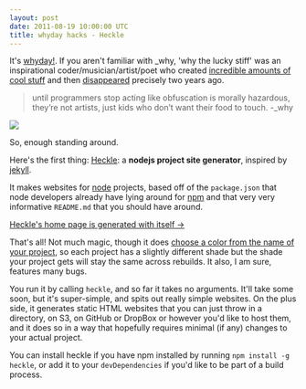 ```yaml
---
layout: post
date: 2011-08-19 10:00:00 UTC
title: whyday hacks - Heckle
---
```


It's [whyday!](http://whyday.org/). If you aren't familiar with _why,
'why the lucky stiff' was an inspirational coder/musician/artist/poet who
created [incredible amounts of cool stuff](http://viewsourcecode.org/why/)
and then [disappeared](http://www.rubyinside.com/why-the-lucky-stiff-is-missing-2278.html) precisely two years ago.

> until programmers stop acting like obfuscation is morally hazardous, they’re not artists, just kids who don’t want their food to touch. -_why

<a href='http://github.com/tmcw/heckle'><img src='http://farm7.static.flickr.com/6076/6057644579_2489780609_m.jpg' class='inset-right' /></a>

So, enough standing around.

Here's the first thing: [Heckle](https://github.com/tmcw/heckle): a **nodejs project site generator**, inspired by [jekyll](http://jekyllrb.com/).

It makes websites for [node](http://nodejs.org/) projects, based off of the `package.json`
that node developers already have lying around for [npm](http://npmjs.org/)
and that very very informative `README.md` that you should have around.

<div class='link-block'>
  <a href='http://macwright.org/heckle'>Heckle's home page is generated with itself →</a>
</div>

That's all! Not much magic, though it does [choose a color from the name of your project](https://github.com/tmcw/heckle/blob/master/color.js#L1), so
each project has a slightly different shade but the shade your project gets will stay the same across rebuilds. It also, I am sure, features many bugs.

You run it by calling `heckle`, and so far it takes no arguments. It'll
take some soon, but it's super-simple, and spits out really simple websites.
On the plus side, it generates static HTML websites that you can just throw
in a directory, on S3, on GitHub or DropBox or however you'd like to host them,
and it does so in a way that hopefully requires minimal (if any) changes
to your actual project.

You can install heckle if you have npm installed by running `npm install -g heckle`, or add it to your `devDependencies` if you'd like to be part of a build process.